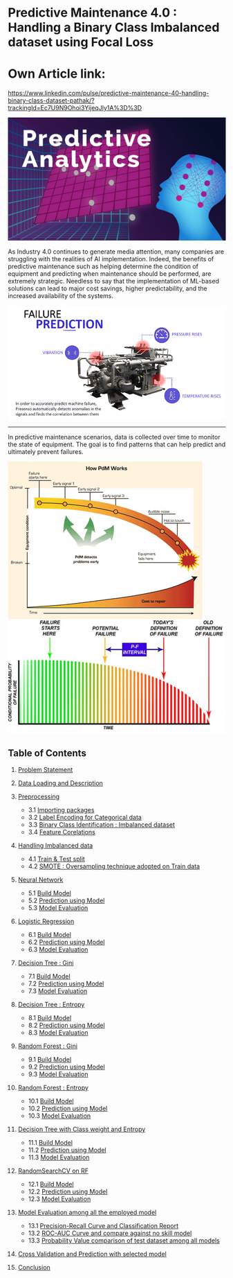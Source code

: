 # Predictive Maintenance 4.0 : Handling a Binary Class Imbalanced dataset using Focal Loss

# Own Article link:

https://www.linkedin.com/pulse/predictive-maintenance-40-handling-binary-class-dataset-pathak/?trackingId=Ec7U9N9Ohoi3YijeqJly1A%3D%3D



<img src="https://github.com/pathakchiranjit/Machine-Learning/blob/main/Classification/Machine_Failure/Pics/predictive_model.jpg?raw=true" />


As Industry 4.0 continues to generate media attention, many companies are struggling with the realities of AI implementation. Indeed, the benefits of predictive maintenance such as helping determine the condition of equipment and predicting when maintenance should be performed, are extremely strategic. Needless to say that the implementation of ML-based solutions can lead to major cost savings, higher predictability, and the increased availability of the systems.

<img src="https://github.com/pathakchiranjit/Machine-Learning/blob/main/Classification/Machine_Failure/Pics/prediction.png?raw=true"/>

---

In predictive maintenance scenarios, data is collected over time to monitor the state of equipment. The goal is to find patterns that can help predict and ultimately prevent failures.

<img src="https://github.com/pathakchiranjit/Machine-Learning/blob/main/Classification/Machine_Failure/Pics/reliable%20plant.gif?raw=true"/>

<img src="https://github.com/pathakchiranjit/Machine-Learning/blob/main/Classification/Machine_Failure/Pics/ptof1.png?raw=true"/>



## Table of Contents

1. [Problem Statement](#section1)<br>

2. [Data Loading and Description](#section2)<br>

3. [Preprocessing](#section3)<br>
    - 3.1 [Importing packages](#section301)<br>
    - 3.2 [Label Encoding for Categorical data](#section302)<br>
    - 3.3 [Binary Class Identification : Imbalanced dataset](#section303)<br>
    - 3.4 [Feature Corelations](#section304)<br>

4. [Handling Imbalanced data](#section4)<br>
    - 4.1 [Train & Test split](#section401)<br>
    - 4.2 [SMOTE : Oversampling technique adopted on Train data](#section402)<br>

5. [Neural Network](#section5)<br>
    - 5.1 [Build Model](#section501)<br>
    - 5.2 [Prediction using Model](#section502)<br> 
    - 5.3 [Model Evaluation](#section503)<br> 
  
6. [Logistic Regression](#section6)<br>
    - 6.1 [Build Model](#section601)<br>
    - 6.2 [Prediction using Model](#section602)<br> 
    - 6.3 [Model Evaluation](#section603)<br> 
    
7. [Decision Tree : Gini](#section7)<br>
    - 7.1 [Build Model](#section701)<br>
    - 7.2 [Prediction using Model](#section702)<br> 
    - 7.3 [Model Evaluation](#section703)<br>
	
8. [Decision Tree : Entropy](#section8)<br>
    - 8.1 [Build Model](#section801)<br>
    - 8.2 [Prediction using Model](#section802)<br> 
    - 8.3 [Model Evaluation](#section803)<br>
	
9. [Random Forest : Gini](#section9)<br>
    - 9.1 [Build Model](#section901)<br>
    - 9.2 [Prediction using Model](#section902)<br> 
    - 9.3 [Model Evaluation](#section903)<br>
	
10. [Random Forest : Entropy](#section10)<br>
    - 10.1 [Build Model](#section1001)<br>
    - 10.2 [Prediction using Model](#section1002)<br> 
    - 10.3 [Model Evaluation](#section1003)<br>
	
11. [Decision Tree with Class weight and Entropy](#section11)<br>
    - 11.1 [Build Model](#section1101)<br>
    - 11.2 [Prediction using Model](#section1102)<br> 
    - 11.3 [Model Evaluation](#section1103)<br>
	
12. [RandomSearchCV on RF](#section12)<br>
    - 12.1 [Build Model](#section1201)<br>
    - 12.2 [Prediction using Model](#section1202)<br> 
    - 12.3 [Model Evaluation](#section1203)<br>
	
13. [Model Evaluation among all the employed model](#section13)<br>
    - 13.1 [Precision-Recall Curve and Classification Report](#section1301)<br>
    - 13.2 [ROC-AUC Curve and compare against no skill model](#section1302)<br>
    - 13.3 [Probability Value comparison of test dataset among all models](#section1303)<br>
	
14. [Cross Validation and Prediction with selected model](#section14)<br>

15. [Conclusion](#section15)<br>


